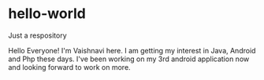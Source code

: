 # hello-world
Just a respository

Hello Everyone!
  I'm Vaishnavi here. I am getting my interest in Java, Android and Php these days.
  I've been working on my 3rd android application now and looking forward to work on more.
